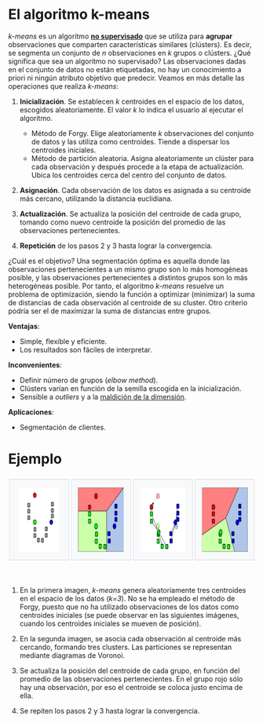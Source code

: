 # **El algoritmo k-means**

_k-means_ es un algoritmo [**no supervisado**](https://en.wikipedia.org/wiki/Unsupervised_learning) que se utiliza para **agrupar** observaciones que comparten características similares (clústers). Es decir, se segmenta un conjunto de _n_ observaciones en _k_ grupos o clústers. ¿Qué significa que sea un algoritmo no supervisado? Las observaciones dadas en el conjunto de datos no están etiquetadas, no hay un conocimiento a priori ni ningún atributo objetivo que predecir. Veamos en más detalle las operaciones que realiza _k-means_:

1. **Inicialización**. Se establecen _k_ centroides en el espacio de los datos, escogidos aleatoriamente. El valor _k_ lo indica el usuario al ejecutar el algoritmo. 

    - Método de Forgy. Elige aleatoriamente _k_ observaciones del conjunto de datos y las utiliza como centroides. Tiende a dispersar los centroides iniciales.
    - Método de partición aleatoria. Asigna aleatoriamente un clúster para cada observación y después procede a la etapa de actualización. Ubica los centroides cerca del               centro del conjunto de datos.

2. **Asignación**. Cada observación de los datos es asignada a su centroide más cercano, utilizando la distancia euclidiana.

3. **Actualización**. Se actualiza la posición del centroide de cada grupo, tomando como nuevo centroide la posición del promedio de las observaciones pertenecientes.

4. **Repetición** de los pasos 2 y 3 hasta lograr la convergencia.

¿Cuál es el objetivo? Una segmentación óptima es aquella donde las observaciones pertenecientes a un mismo grupo son lo más homogéneas posible, y las observaciones pertenecientes a distintos grupos son lo más heterogéneas posible. Por tanto, el algoritmo _k-means_ resuelve un problema de optimización, siendo la función a optimizar (minimizar) la suma de distancias de cada observación al centroide de su cluster. Otro criterio podría ser el de maximizar la suma de distancias entre grupos.

**Ventajas**: 
- Simple, flexible y eficiente. 
- Los resultados son fáciles de interpretar.

**Inconvenientes**: 
- Definir número de grupos (_elbow method_). 
- Clústers varían en función de la semilla escogida en la inicialización. 
- Sensible a _outliers_ y a la [maldición de la dimensión](https://en.wikipedia.org/wiki/Curse_of_dimensionality).

**Aplicaciones**:
- Segmentación de clientes.

# **Ejemplo**

<p align="center">
<img src='kmeans_ejemplo.PNG' height="175" /></a>
</p>

<br />

1. En la primera imagen, _k-means_ genera aleatoriamente tres centroides en el espacio de los datos (_k=3_). No se ha empleado el método de Forgy, puesto que no ha utilizado observaciones de los datos como centroides iniciales (se puede observar en las siguientes imágenes, cuando los centroides iniciales se mueven de posición).

2. En la segunda imagen, se asocia cada observación al centroide más cercando, formando tres clusters. Las particiones se representan mediante diagramas de Voronoi.

3. Se actualiza la posición del centroide de cada grupo, en función del promedio de las observaciones pertenecientes. En el grupo rojo sólo hay una observación, por eso el centroide se coloca justo encima de ella.

4. Se repiten los pasos 2 y 3 hasta lograr la convergencia.
